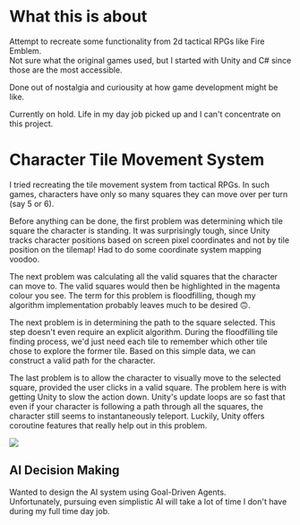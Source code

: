 # What this is about
Attempt to recreate some functionality from 2d tactical RPGs like Fire Emblem.  
Not sure what the original games used, but I started with Unity and C# since those are the most accessible.

Done out of nostalgia and curiousity at how game development might be like.  

Currently on hold. Life in my day job picked up and I can't concentrate on this project.  

# Character Tile Movement System

I tried recreating the tile movement system from tactical RPGs. In such games, characters have only so many squares they can move over per turn (say 5 or 6).  

Before anything can be done, the first problem was determining which tile square the character is standing. It was surprisingly tough, since Unity tracks character positions based on screen pixel coordinates and not by tile position on the tilemap! Had to do some coordinate system mapping voodoo.  

The next problem was calculating all the valid squares that the character can move to. The valid squares would then be highlighted in the magenta colour you see. The term for this problem is floodfilling, though my algorithm implementation probably leaves much to be desired :upside_down_face:.  

The next problem is in determining the path to the square selected. This step doesn't even require an explicit algorithm. During the floodfilling tile finding process, we'd just need each tile to remember which other tile chose to explore the former tile. Based on this simple data, we can construct a valid path for the character.

The last problem is to allow the character to visually move to the selected square, provided the user clicks in a valid square. The problem here is with getting Unity to slow the action down. Unity's update loops are so fast that even if your character is following a path through all the squares, the character still seems to instantaneously teleport. Luckily, Unity offers coroutine features that really help out in this problem.  

![](https://media.giphy.com/media/Jt2v2hmRvtQN8GgI6h/giphy.gif)

## AI Decision Making

Wanted to design the AI system using Goal-Driven Agents.  
Unfortunately, pursuing even simplistic AI will take a lot of time I don't have during my full time day job.  

